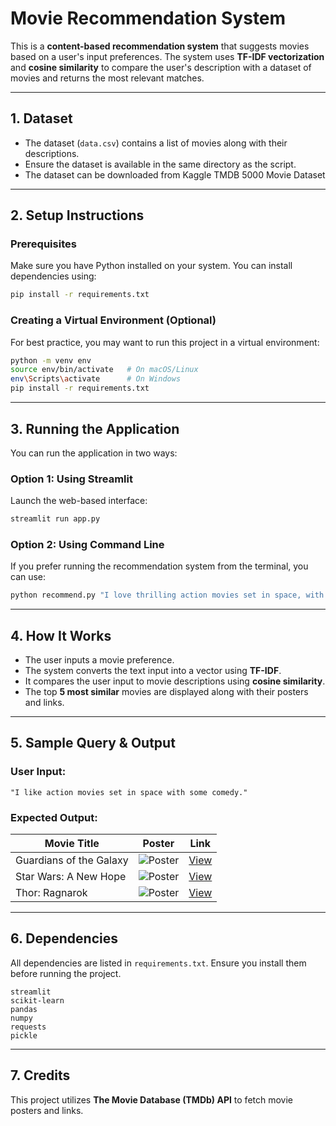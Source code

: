# **Movie Recommendation System**

This is a **content-based recommendation system** that suggests movies based on a user's input preferences. The system uses **TF-IDF vectorization** and **cosine similarity** to compare the user's description with a dataset of movies and returns the most relevant matches.

---

## **1. Dataset**
- The dataset (`data.csv`) contains a list of movies along with their descriptions.
- Ensure the dataset is available in the same directory as the script.
- The dataset can be downloaded from Kaggle TMDB 5000 Movie Dataset

---

## **2. Setup Instructions**
### **Prerequisites**
Make sure you have Python installed on your system. You can install dependencies using:

```bash
pip install -r requirements.txt
```

### **Creating a Virtual Environment (Optional)**
For best practice, you may want to run this project in a virtual environment:
```bash
python -m venv env
source env/bin/activate   # On macOS/Linux
env\Scripts\activate      # On Windows
pip install -r requirements.txt
```

---

## **3. Running the Application**
You can run the application in two ways:

### **Option 1: Using Streamlit**
Launch the web-based interface:
```bash
streamlit run app.py
```

### **Option 2: Using Command Line**
If you prefer running the recommendation system from the terminal, you can use:

```bash
python recommend.py "I love thrilling action movies set in space, with a comedic twist."
```

---

## **4. How It Works**
- The user inputs a movie preference.
- The system converts the text input into a vector using **TF-IDF**.
- It compares the user input to movie descriptions using **cosine similarity**.
- The top **5 most similar** movies are displayed along with their posters and links.

---

## **5. Sample Query & Output**
### **User Input:**
```plaintext
"I like action movies set in space with some comedy."
```

### **Expected Output:**
| Movie Title            | Poster | Link |
|------------------------|--------|------|
| Guardians of the Galaxy | ![Poster](https://image.tmdb.org/t/p/w500/sample1.jpg) | [View](https://www.themoviedb.org/movie/118340) |
| Star Wars: A New Hope  | ![Poster](https://image.tmdb.org/t/p/w500/sample2.jpg) | [View](https://www.themoviedb.org/movie/11) |
| Thor: Ragnarok        | ![Poster](https://image.tmdb.org/t/p/w500/sample3.jpg) | [View](https://www.themoviedb.org/movie/284053) |

---

## **6. Dependencies**
All dependencies are listed in `requirements.txt`. Ensure you install them before running the project.

```plaintext
streamlit
scikit-learn
pandas
numpy
requests
pickle
```

---

## **7. Credits**
This project utilizes **The Movie Database (TMDb) API** to fetch movie posters and links.
